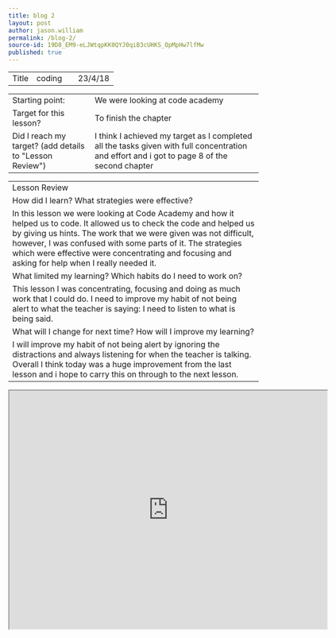 ```yaml
---
title: blog 2
layout: post
author: jason.william
permalink: /blog-2/
source-id: 19D8_EM9-eLJWtqpKK0QYJ0qiB3cUHKS_OpMpHw7lfMw
published: true
---
```

<table>
  <tr>
    <td>Title</td>
    <td>coding </td>
    <td></td>
    <td>23/4/18</td>
  </tr>
</table>


<table>
  <tr>
    <td>Starting point:</td>
    <td>We were looking at code academy </td>
  </tr>
  <tr>
    <td>Target for this lesson?</td>
    <td>To finish the chapter </td>
  </tr>
  <tr>
    <td>Did I reach my target? 
(add details to "Lesson Review")</td>
    <td>I think I achieved my target as I completed all the tasks given with full concentration and effort and i got to page 8 of the second chapter</td>
  </tr>
</table>


<table>
  <tr>
    <td>Lesson Review</td>
  </tr>
  <tr>
    <td>How did I learn? What strategies were effective? </td>
  </tr>
  <tr>
    <td> In this lesson we were looking at Code Academy and how it helped us to code. It allowed us to check the code and helped us by giving us hints.  The work that we were given was not difficult, however, I was confused with some parts of it.
The strategies which were effective were  concentrating and focusing and asking for help when I really needed it.


 </td>
  </tr>
  <tr>
    <td>What limited my learning? Which habits do I need to work on? </td>
  </tr>
  <tr>
    <td>This lesson I was concentrating, focusing and  doing as much work that I could do.
I need to improve my habit of not being alert to what the teacher is saying: I need to listen to what is being said. 
</td>
  </tr>
  <tr>
    <td>What will I change for next time? How will I improve my learning?</td>
  </tr>
  <tr>
    <td>I will improve my habit of not being alert by ignoring the distractions and always listening for when the teacher is talking.
Overall I think today was a huge improvement from the last lesson and i hope to carry this on through to the next lesson.</td>
  </tr>
</table>
<iframe src="https://drive.google.com/file/d/12R7Vg-Ip4b-znSFOnjUEiQxpnQO3PKy2/preview" width="640" height="480"></iframe>


